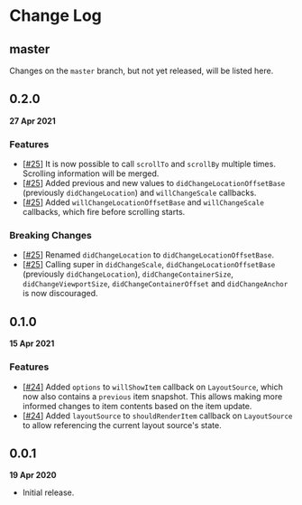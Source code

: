# Change Log

## master

Changes on the `master` branch, but not yet released, will be listed here.

## 0.2.0

**27 Apr 2021**

### Features

-   [[#25](https://github.com/diatche/evergrid/pull/25)] It is now possible to call `scrollTo` and `scrollBy` multiple times. Scrolling information will be merged.
-   [[#25](https://github.com/diatche/evergrid/pull/25)] Added previous and new values to `didChangeLocationOffsetBase` (previously `didChangeLocation`) and `willChangeScale` callbacks.
-   [[#25](https://github.com/diatche/evergrid/pull/25)] Added `willChangeLocationOffsetBase` and `willChangeScale` callbacks, which fire before scrolling starts.

### Breaking Changes

-   [[#25](https://github.com/diatche/evergrid/pull/25)] Renamed `didChangeLocation` to `didChangeLocationOffsetBase`.
-   [[#25](https://github.com/diatche/evergrid/pull/25)] Calling super in `didChangeScale`, `didChangeLocationOffsetBase` (previously `didChangeLocation`), `didChangeContainerSize`, `didChangeViewportSize`, `didChangeContainerOffset` and `didChangeAnchor` is now discouraged.

## 0.1.0

**15 Apr 2021**

### Features

-   [[#24](https://github.com/diatche/evergrid/pull/24)] Added `options` to `willShowItem` callback on `LayoutSource`, which now also contains a `previous` item snapshot. This allows making more informed changes to item contents based on the item update.
-   [[#24](https://github.com/diatche/evergrid/pull/24)] Added `layoutSource` to `shouldRenderItem` callback on `LayoutSource` to allow referencing the current layout source's state.

## 0.0.1

**19 Apr 2020**

-   Initial release.
